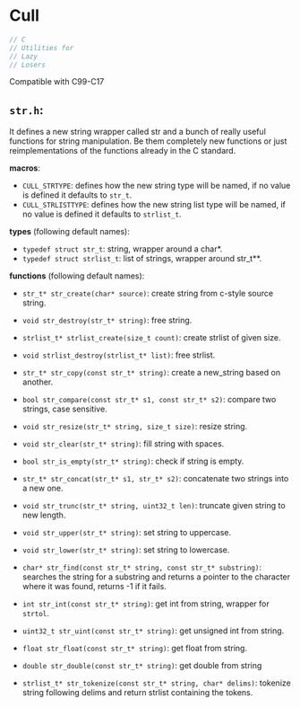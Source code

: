 # Cull

```c
// C
// Utilities for
// Lazy
// Losers
```

Compatible with C99-C17

## ```str.h```:

It defines a new string wrapper called str and a bunch of really useful functions for string manipulation. Be them completely new functions or just reimplementations of the functions already in the C standard.

**macros**:
- ```CULL_STRTYPE```: defines how the new string type will be named, if no value is defined it defaults to ```str_t```.
- ```CULL_STRLISTTYPE```: defines how the new string list type will be named, if no value is defined it defaults to ```strlist_t```.

**types** (following default names):
- ```typedef struct str_t```: string, wrapper around a char*.
- ```typedef struct strlist_t```: list of strings, wrapper around str_t**.

**functions** (following default names):
- ```str_t* str_create(char* source)```: create string from c-style source string.
- ```void str_destroy(str_t* string)```: free string.

- ```strlist_t* strlist_create(size_t count)```: create strlist of given size.
- ```void strlist_destroy(strlist_t* list)```: free strlist.

- ```str_t* str_copy(const str_t* string)```: create a new_string based on another.
- ```bool str_compare(const str_t* s1, const str_t* s2)```: compare two strings, case sensitive.
- ```void str_resize(str_t* string, size_t size)```: resize string.
- ```void str_clear(str_t* string)```: fill string with spaces.
- ```bool str_is_empty(str_t* string)```: check if string is empty.
- ```str_t* str_concat(str_t* s1, str_t* s2)```: concatenate two strings into a new one.
- ```void str_trunc(str_t* string, uint32_t len)```: truncate given string to new length.
- ```void str_upper(str_t* string)```: set string to uppercase.
- ```void str_lower(str_t* string)```: set string to lowercase.
- ```char* str_find(const str_t* string, const str_t* substring)```: searches the string for a substring and returns a pointer to the character where it was found, returns -1 if it fails.
- ```int str_int(const str_t* string)```: get int from string, wrapper for ```strtol```.
- ```uint32_t str_uint(const str_t* string)```: get unsigned int from string.
- ```float str_float(const str_t* string)```: get float from string.
- ```double str_double(const str_t* string)```: get double from string
- ```strlist_t* str_tokenize(const str_t* string, char* delims)```: tokenize string following delims and return strlist containing the tokens.
